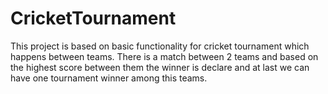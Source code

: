 # CricketTournament
This project is based on basic functionality for cricket tournament which happens between teams. There is a match between 2 teams and based on the highest score between them the winner is declare and at last we can have one tournament winner among this teams.
